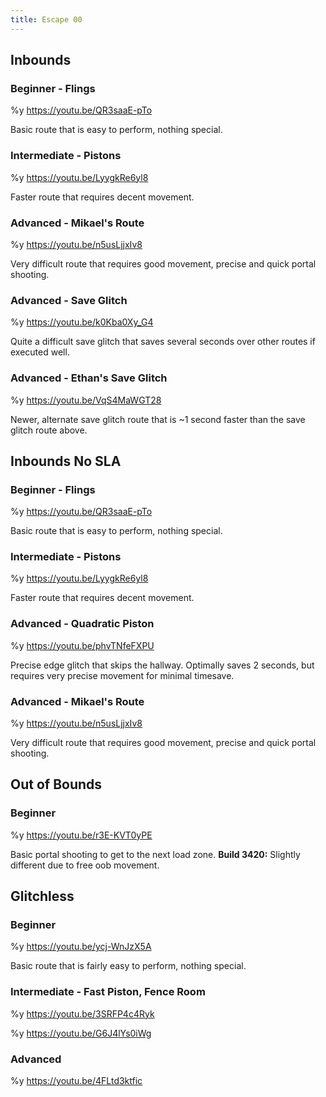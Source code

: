 ```yaml
---
title: Escape 00
---
```


## Inbounds

### Beginner - Flings

%y https://youtu.be/QR3saaE-pTo

Basic route that is easy to perform, nothing special.

### Intermediate - Pistons

%y https://youtu.be/LyygkRe6yl8

Faster route that requires decent movement.

### Advanced - Mikael's Route

%y https://youtu.be/n5usLjjxIv8

Very difficult route that requires good movement, precise and quick portal shooting.

### Advanced - Save Glitch

%y https://youtu.be/k0Kba0Xy_G4

Quite a difficult save glitch that saves several seconds over other routes if executed well.

### Advanced - Ethan's Save Glitch

%y https://youtu.be/VqS4MaWGT28

Newer, alternate save glitch route that is ~1 second faster than the save glitch route above.

## Inbounds No SLA

### Beginner - Flings

%y https://youtu.be/QR3saaE-pTo

Basic route that is easy to perform, nothing special.

### Intermediate - Pistons

%y https://youtu.be/LyygkRe6yl8

Faster route that requires decent movement.

### Advanced - Quadratic Piston

%y https://youtu.be/phvTNfeFXPU

Precise edge glitch that skips the hallway. Optimally saves 2 seconds, but requires very precise movement for minimal timesave.

### Advanced - Mikael's Route

%y https://youtu.be/n5usLjjxIv8

Very difficult route that requires good movement, precise and quick portal shooting.

## Out of Bounds

### Beginner

%y https://youtu.be/r3E-KVT0yPE

Basic portal shooting to get to the next load zone. **Build 3420:** Slightly different due to free oob movement.

## Glitchless

### Beginner

%y https://youtu.be/ycj-WnJzX5A

Basic route that is fairly easy to perform, nothing special.

### Intermediate - Fast Piston, Fence Room

%y https://youtu.be/3SRFP4c4Ryk

%y https://youtu.be/G6J4lYs0iWg

### Advanced

%y https://youtu.be/4FLtd3ktfic
